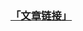 ### [「文章链接」](http://jm.taobao.org/2018/06/13/%E6%97%A5%E5%BF%97%E9%87%87%E9%9B%86%E4%B8%AD%E7%9A%84%E5%85%B3%E9%94%AE%E6%8A%80%E6%9C%AF%E5%88%86%E6%9E%90/)
